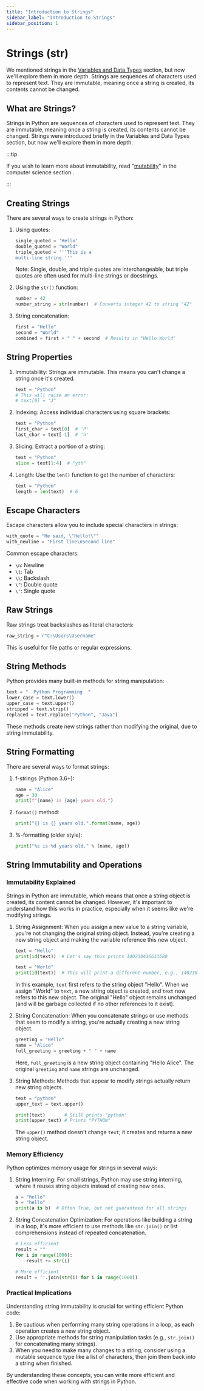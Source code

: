 ```yaml
---
title: "Introduction to Strings"
sidebar_label: "Introduction to Strings"
sidebar_position: 1
---
```


# Strings (str)

We mentioned strings in the [Variables and Data Types](../basic-python-syntax/variables-and-data-types) section, but now we'll explore them in more depth. Strings are sequences of characters used to represent text. They are immutable, meaning once a string is created, its contents cannot be changed.

## What are Strings?

Strings in Python are sequences of characters used to represent text. They are immutable, meaning once a string is created, its contents cannot be changed. Strings were introduced briefly in the Variables and Data Types section, but now we'll explore them in more depth.

:::tip

If you wish to learn more about immutability, read "[mutability](/docs/computer-science/mutability)" in the computer science section .

:::

## Creating Strings

There are several ways to create strings in Python:

1. Using quotes:
   ```python
   single_quoted = 'Hello'
   double_quoted = "World"
   triple_quoted = '''This is a
   multi-line string.'''
   ```
   Note: Single, double, and triple quotes are interchangeable, but triple quotes are often used for multi-line strings or docstrings.

2. Using the `str()` function:
   ```python
   number = 42
   number_string = str(number)  # Converts integer 42 to string "42"
   ```

3. String concatenation:
   ```python
   first = "Hello"
   second = "World"
   combined = first + " " + second  # Results in "Hello World"
   ```

## String Properties

1. Immutability:
   Strings are immutable. This means you can't change a string once it's created.
   ```python
   text = "Python"
   # This will raise an error:
   # text[0] = "J"
   ```

2. Indexing:
   Access individual characters using square brackets:
   ```python
   text = "Python"
   first_char = text[0]  # 'P'
   last_char = text[-1]  # 'n'
   ```

3. Slicing:
   Extract a portion of a string:
   ```python
   text = "Python"
   slice = text[1:4]  # "yth"
   ```

4. Length:
   Use the `len()` function to get the number of characters:
   ```python
   text = "Python"
   length = len(text)  # 6
   ```

## Escape Characters

Escape characters allow you to include special characters in strings:

```python
with_quote = "He said, \"Hello!\""
with_newline = "First line\nSecond line"
```

Common escape characters:
- `\n`: Newline
- `\t`: Tab
- `\\`: Backslash
- `\"`: Double quote
- `\'`: Single quote

## Raw Strings

Raw strings treat backslashes as literal characters:

```python
raw_string = r"C:\Users\Username"
```

This is useful for file paths or regular expressions.

## String Methods

Python provides many built-in methods for string manipulation:

```python
text = "  Python Programming  "
lower_case = text.lower()
upper_case = text.upper()
stripped = text.strip()
replaced = text.replace("Python", "Java")
```

These methods create new strings rather than modifying the original, due to string immutability.

## String Formatting

There are several ways to format strings:

1. f-strings (Python 3.6+):
   ```python
   name = "Alice"
   age = 30
   print(f"{name} is {age} years old.")
   ```

2. `format()` method:
   ```python
   print("{} is {} years old.".format(name, age))
   ```

3. %-formatting (older style):
   ```python
   print("%s is %d years old." % (name, age))
   ```

## String Immutability and Operations

### Immutability Explained

Strings in Python are immutable, which means that once a string object is created, its content cannot be changed. However, it's important to understand how this works in practice, especially when it seems like we're modifying strings.

1. String Assignment:
   When you assign a new value to a string variable, you're not changing the original string object. Instead, you're creating a new string object and making the variable reference this new object.

   ```python
   text = "Hello"
   print(id(text))  # Let's say this prints 140230416613680

   text = "World"
   print(id(text))  # This will print a different number, e.g., 140230416613712
   ```

   In this example, `text` first refers to the string object "Hello". When we assign "World" to `text`, a new string object is created, and `text` now refers to this new object. The original "Hello" object remains unchanged (and will be garbage collected if no other references to it exist).

2. String Concatenation:
   When you concatenate strings or use methods that seem to modify a string, you're actually creating a new string object.

   ```python
   greeting = "Hello"
   name = "Alice"
   full_greeting = greeting + " " + name
   ```

   Here, `full_greeting` is a new string object containing "Hello Alice". The original `greeting` and `name` strings are unchanged.

3. String Methods:
   Methods that appear to modify strings actually return new string objects.

   ```python
   text = "python"
   upper_text = text.upper()

   print(text)       # Still prints "python"
   print(upper_text) # Prints "PYTHON"
   ```

   The `upper()` method doesn't change `text`; it creates and returns a new string object.

### Memory Efficiency

Python optimizes memory usage for strings in several ways:

1. String Interning:
   For small strings, Python may use string interning, where it reuses string objects instead of creating new ones.

   ```python
   a = "hello"
   b = "hello"
   print(a is b)  # Often True, but not guaranteed for all strings
   ```

2. String Concatenation Optimization:
   For operations like building a string in a loop, it's more efficient to use methods like `str.join()` or list comprehensions instead of repeated concatenation.

   ```python
   # Less efficient
   result = ""
   for i in range(1000):
       result += str(i)

   # More efficient
   result = ''.join(str(i) for i in range(1000))
   ```

### Practical Implications

Understanding string immutability is crucial for writing efficient Python code:

1. Be cautious when performing many string operations in a loop, as each operation creates a new string object.
2. Use appropriate methods for string manipulation tasks (e.g., `str.join()` for concatenating many strings).
3. When you need to make many changes to a string, consider using a mutable sequence type like a list of characters, then join them back into a string when finished.

By understanding these concepts, you can write more efficient and effective code when working with strings in Python.